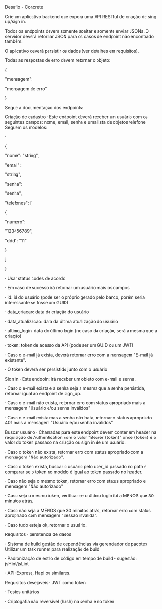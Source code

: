 Desafio - Concrete

Crie um aplicativo backend que exporá uma API RESTful de criação de sing up/sign in.

Todos os endpoints devem somente aceitar e somente enviar JSONs. O servidor deverá retornar JSON para os casos de endpoint não encontrado também.

O aplicativo deverá persistir os dados (ver detalhes em requisitos).

Todas as respostas de erro devem retornar o objeto:

 

{

"mensagem":

"mensagem de erro"


}

 

 

 


Segue a documentação dos endpoints:

Criação de cadastro
·         Este endpoint deverá receber um usuário com os seguintes campos: nome, email, senha e uma lista de objetos telefone. Seguem os modelos:

·          

{


"nome": "string",

 

"email":

"string",

 

"senha":

"senha",

 

"telefones": [

 

{

 

"numero":

"123456789",

 

"ddd": "11"

 

}

 

]

 

}

 

·         Usar status codes de acordo

·         Em caso de sucesso irá retornar um usuário mais os campos:

·         id: id do usuário (pode ser o próprio gerado pelo banco, porém seria interessante se fosse um GUID)

·         data_criacao: data da criação do usuário

·         data_atualizacao: data da última atualização do usuário

·         ultimo_login: data do último login (no caso da criação, será a mesma que a criação)

·         token: token de acesso da API (pode ser um GUID ou um JWT)

·         Caso o e-mail já exista, deverá retornar erro com a mensagem "E-mail já existente".

·         O token deverá ser persistido junto com o usuário

Sign in
·         Este endpoint irá receber um objeto com e-mail e senha.

·         Caso o e-mail exista e a senha seja a mesma que a senha persistida, retornar igual ao endpoint de sign_up.

·         Caso o e-mail não exista, retornar erro com status apropriado mais a mensagem "Usuário e/ou senha inválidos"

·         Caso o e-mail exista mas a senha não bata, retornar o status apropriado 401 mais a mensagem "Usuário e/ou senha inválidos"

Buscar usuário
·         Chamadas para este endpoint devem conter um header na requisição de Authentication com o valor "Bearer {token}" onde {token} é o valor do token passado na criação ou sign in de um usuário.

·         Caso o token não exista, retornar erro com status apropriado com a mensagem "Não autorizado".

·         Caso o token exista, buscar o usuário pelo user_id passado no path e comparar se o token no modelo é igual ao token passado no header.

·         Caso não seja o mesmo token, retornar erro com status apropriado e mensagem "Não autorizado"

·         Caso seja o mesmo token, verificar se o último login foi a MENOS que 30 minutos atrás.

·         Caso não seja a MENOS que 30 minutos atrás, retornar erro com status apropriado com mensagem "Sessão inválida".

·         Caso tudo esteja ok, retornar o usuário.

Requisitos
·         persitência de dados

·         Sistema de build gestão de dependências via gerenciador de pacotes Utilizar um task runner para realização de build

·         Padronização de estilo de código em tempo de build - sugestão: jsHint/jsLint

·         API: Express, Hapi ou similares.

Requisitos desejáveis
·         JWT como token

·         Testes unitários

·         Criptogafia não reversível (hash) na senha e no token
